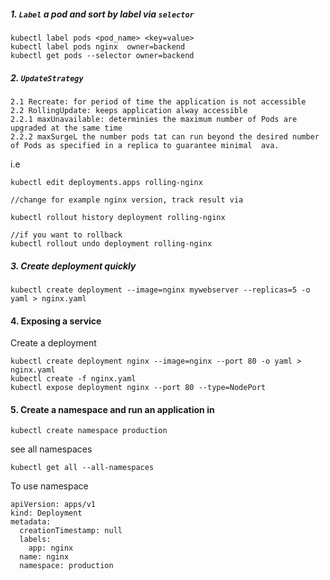 ##### 1. `Label` a pod and sort by label via `selector`
```
kubectl label pods <pod_name> <key=value>
kubectl label pods nginx  owner=backend
kubectl get pods --selector owner=backend
```
##### 2. `UpdateStrategy` 
```
2.1 Recreate: for period of time the application is not accessible
2.2 RollingUpdate: keeps application alway accessible
2.2.1 maxUnavailable: determinies the maximum number of Pods are upgraded at the same time
2.2.2 maxSurgeL the number pods tat can run beyond the desired number of Pods as specified in a replica to guarantee minimal  ava.
```
i.e
```
kubectl edit deployments.apps rolling-nginx 

//change for example nginx version, track result via

kubectl rollout history deployment rolling-nginx 

//if you want to rollback
kubectl rollout undo deployment rolling-nginx
```
##### 3. Create deployment quickly
```
kubectl create deployment --image=nginx mywebserver --replicas=5 -o yaml > nginx.yaml
```
#### 4. Exposing a service
Create a deployment
```
kubectl create deployment nginx --image=nginx --port 80 -o yaml > nginx.yaml
kubectl create -f nginx.yaml
kubectl expose deployment nginx --port 80 --type=NodePort

```
#### 5. Create a namespace and run an application in
```
kubectl create namespace production
```
see all namespaces
```
kubectl get all --all-namespaces
```
To use namespace
```
apiVersion: apps/v1
kind: Deployment
metadata:
  creationTimestamp: null
  labels:
    app: nginx
  name: nginx
  namespace: production
```
